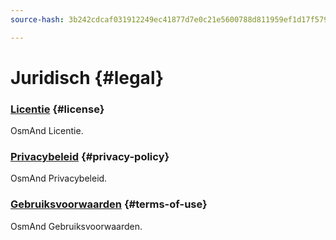 ```yaml
---
source-hash: 3b242cdcaf031912249ec41877d7e0c21e5600788d811959ef1d17f5793843fe

---
```

# Juridisch {#legal}

### [Licentie](./license.md) {#license}

OsmAnd Licentie.

### [Privacybeleid](./privacy-policy.md) {#privacy-policy}

OsmAnd Privacybeleid.

### [Gebruiksvoorwaarden](./terms-of-use.md) {#terms-of-use}

OsmAnd Gebruiksvoorwaarden.
